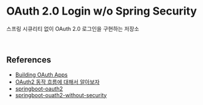 # OAuth 2.0 Login w/o Spring Security
스프링 시큐리티 없이 OAuth 2.0 로그인을 구현하는 저장소

<br/>

## References
- [Building OAuth Apps](https://docs.github.com/en/developers/apps/building-oauth-apps)
- [OAuth2 동작 흐름에 대해서 알아보자](https://woodcock.tistory.com/17)
- [springboot-oauth2](https://github.com/jujubebat/springboot-oauth2)
- [springboot-ouath2-without-security](https://github.com/xlffm3/springboot-ouath2-without-security)
